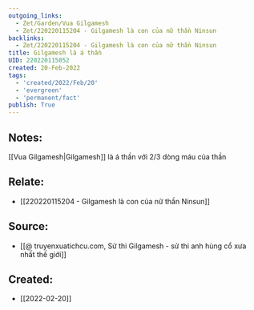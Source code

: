 ```yaml
---
outgoing_links:
  - Zet/Garden/Vua Gilgamesh
  - Zet/220220115204 - Gilgamesh là con của nữ thần Ninsun
backlinks:
  - Zet/220220115204 - Gilgamesh là con của nữ thần Ninsun
title: Gilgamesh là á thần
UID: 220220115052
created: 20-Feb-2022
tags:
  - 'created/2022/Feb/20'
  - 'evergreen'
  - 'permanent/fact'
publish: True
---
```

## Notes:
[[Vua Gilgamesh|Gilgamesh]] là á thần với 2/3 dòng máu của thần

## Relate:
- [[220220115204 - Gilgamesh là con của nữ thần Ninsun]]

## Source:
- [[@ truyenxuatichcu.com, Sử thi Gilgamesh - sử thi anh hùng cổ xưa nhất thế giới]]


## Created:
- [[2022-02-20]]
